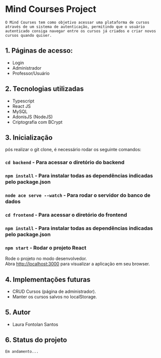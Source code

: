 # Mind Courses Project

    O Mind Courses tem como objetivo acessar uma plataforma de cursos através de um sistema de autenticação, permitindo que o usuário autenticado consiga navegar entre os cursos já criados e criar novos cursos quando quiser.

## 1. Páginas de acesso:

* Login
* Administrador
* Professor/Usuário

## 2. Tecnologias utilizadas

* Typescript
* React JS
* MySQL
* AdonisJS (NodeJS)
* Criptografia com BCrypt

## 3. Inicialização

pós realizar o git clone, é necessário rodar os seguinte comandos:

### `cd backend` - Para acessar o diretório do backend

### `npm install` - Para instalar todas as dependências indicadas pelo package.json

### `node ace serve --watch` - Para rodar o servidor do banco de dados

### `cd frontend` - Para acessar o diretório do frontend

### `npm install` - Para instalar todas as dependências indicadas pelo package.json

### `npm start` - Rodar o projeto React

Rode o projeto no modo desenvolvedor. \
Abra [http://localhost:3000](http://localhost:3000) para visualizar a aplicação em seu browser.


## 4. Implementações futuras

* CRUD Cursos (página de administrador).
* Manter os cursos salvos no localStorage.

## 5. Autor

* Laura Fontolan Santos

## 6. Status do projeto

    Em andamento...